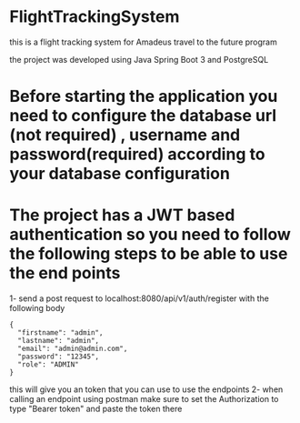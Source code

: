 # FlightTrackingSystem
this is a flight tracking system for Amadeus travel to the future program

the project was developed using Java Spring Boot 3 and PostgreSQL

# Before starting the application you need to configure the database url (not required) , username and password(required) according to your database configuration

# The project has a JWT based authentication so you need to follow the following steps to be able to use the end points
1- send a post request to localhost:8080/api/v1/auth/register with the following body 
  ```
{
    "firstname": "admin",
    "lastname": "admin",
    "email": "admin@admin.com",
    "password": "12345",
    "role": "ADMIN"
}
  ```
this will give you an token that you can use to use the endpoints
2- when calling an endpoint using postman make sure to set the Authorization to type "Bearer token" and paste the token there
